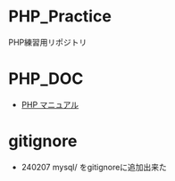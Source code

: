 # PHP_Practice
PHP練習用リポジトリ

# PHP_DOC

- [PHP マニュアル](https://www.php.net/manual/ja/index.php)

# gitignore

- 240207 mysql/ をgitignoreに追加出来た